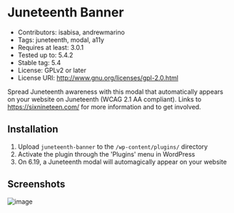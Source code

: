 # Juneteenth Banner
* Contributors: isabisa, andrewmarino
* Tags: juneteenth, modal, a11y
* Requires at least: 3.0.1
* Tested up to: 5.4.2
* Stable tag: 5.4
* License: GPLv2 or later
* License URI: http://www.gnu.org/licenses/gpl-2.0.html

Spread Juneteenth awareness with this modal that automatically appears on your website on Juneteenth (WCAG 2.1 AA compliant). Links to https://sixnineteen.com/ for more information and to get involved.

## Installation

1. Upload `juneteenth-banner` to the `/wp-content/plugins/` directory
2. Activate the plugin through the 'Plugins' menu in WordPress
3. On 6.19, a Juneteenth modal will automagically appear on your website

## Screenshots

![image](https://user-images.githubusercontent.com/928176/85049342-8d138700-b162-11ea-9a00-9eb780c2f563.png)
